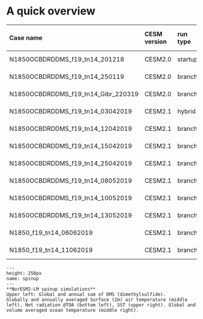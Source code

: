 

# A quick overview

| Case name | CESM version | run type | branch time (y-m-d) | Simulation time (y) |   
| :--- | :--- |  :--- | :--- |  :--- | 
|N1850OCBDRDDMS_f19_tn14_201218| CESM2.0 | startup | - | 0001 - 0135 |
|N1850OCBDRDDMS_f19_tn14_250119| CESM2.0 | branch | 0091-01-01 | 0091 - 0645 |
|N1850OCBDRDDMS_f19_tn14_Gibr_220319| CESM2.0 | branch | 0361-01-01 | 0361 - 0420 |
|N1850OCBDRDDMS_f19_tn14_03042019| CESM2.1  | hybrid | 042101-01 | 0421 - 0562 |
|N1850OCBDRDDMS_f19_tn14_12042019| CESM2.1  | branch | 0561-01-01 | 0561 - 0625 |
|N1850OCBDRDDMS_f19_tn14_15042019| CESM2.1  | branch | 0626-01-01 | 0626 - 0799 |
|N1850OCBDRDDMS_f19_tn14_25042019| CESM2.1  | branch | 0796-01-01 | 0796 - 0997 |
|N1850OCBDRDDMS_f19_tn14_08052019| CESM2.1  | branch | 0996-01-01 | 0996 - 1035 |
|N1850OCBDRDDMS_f19_tn14_10052019| CESM2.1  | branch | 1036-01-01 | 1036 - 1104 |
|N1850OCBDRDDMS_f19_tn14_13052019| CESM2.1  | branch | 1101-01-01 | 1101 - 1515 |
|N1850_f19_tn14_06062019| CESM2.1| branch | 1516-01-01 | 1516 - 1565 |
|N1850_f19_tn14_11062019| CESM2.1| branch | 1566-01-01 | 1566 - 1600 |


```{figure} images/logo/Figure_4.png
---
height: 250px
name: spinup
---
**NorESM2-LM spinup simulations**
Upper left: Global and annual sum of DMS (dimethylsulfide).
Globally and annually averaged Surface (2m) air temperature (middle left), Net radiation @TOA (bottom left), SST (upper right). Global and volume averaged ocean temperature (middle right). 
```
